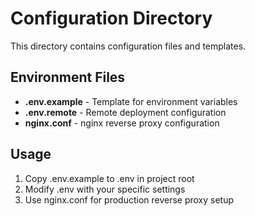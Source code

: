 # Configuration Directory

This directory contains configuration files and templates.

## Environment Files
- **.env.example** - Template for environment variables
- **.env.remote** - Remote deployment configuration
- **nginx.conf** - nginx reverse proxy configuration

## Usage
1. Copy .env.example to .env in project root
2. Modify .env with your specific settings
3. Use nginx.conf for production reverse proxy setup
